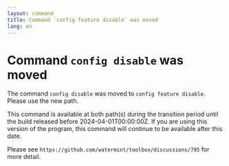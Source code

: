 ```yaml
---
layout: command
title: Command `config feature disable` was moved
lang: en
---
```


# Command `config disable` was moved

The command `config disable` was moved to `config feature disable`. Please use the new path.

This command is available at both path(s) during the transition period until the build released before 2024-04-01T00:00:00Z. If you are using this version of the program, this command will continue to be available after this date.

Please see `https://github.com/watermint/toolbox/discussions/795` for more detail.


